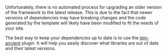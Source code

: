 Unfortunately, there is no automated process for upgrading an older version of the framework to the latest release.
This is due to the fact that newer versions of dependencies may have breaking changes and the code generated by
the template will likely have been modified to fit the needs of your site.

The best way to keep your dependencies up to date is to use the [lein-ancient](https://github.com/xsc/lein-ancient) plugin.
It will help you easily discover what libraries are out of date and their latest versions.

